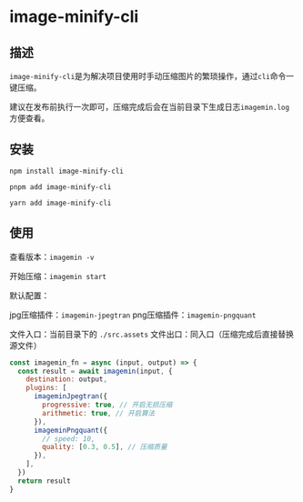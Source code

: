 # image-minify-cli

## 描述

`image-minify-cli`是为解决项目使用时手动压缩图片的繁琐操作，通过`cli`命令一键压缩。

建议在发布前执行一次即可，压缩完成后会在当前目录下生成日志`imagemin.log`方便查看。

## 安装

`npm install image-minify-cli`

`pnpm add image-minify-cli`

`yarn add image-minify-cli`

## 使用

查看版本：`imagemin -v`

开始压缩：`imagemin start`

默认配置：

jpg压缩插件：`imagemin-jpegtran`
png压缩插件：`imagemin-pngquant`

文件入口：当前目录下的 `./src.assets`
文件出口：同入口（压缩完成后直接替换源文件）

```js
const imagemin_fn = async (input, output) => {
  const result = await imagemin(input, {
    destination: output,
    plugins: [
      imageminJpegtran({
        progressive: true, // 开启无损压缩
        arithmetic: true, // 开启算法
      }),
      imageminPngquant({
        // speed: 10,
        quality: [0.3, 0.5], // 压缩质量
      }),
    ],
  })
  return result
}
```
